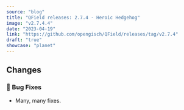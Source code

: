 ```yaml
---
source: "blog"
title: "QField releases: 2.7.4 - Heroic Hedgehog"
image: "v2.7.4.4"
date: "2023-04-19"
link: "https://github.com/opengisch/QField/releases/tag/v2.7.4"
draft: "true"
showcase: "planet"
---
```


<h2>Changes</h2>
<h3><g-emoji class="g-emoji" alias="bug" fallback-src="https://github.githubassets.com/images/icons/emoji/unicode/1f41b.png">🐛</g-emoji> Bug Fixes</h3>
<ul>
<li>Many, many fixes.</li>
</ul>
